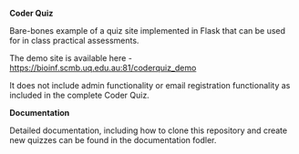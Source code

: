 **Coder Quiz**

Bare-bones example of a quiz site implemented in Flask that can be used for in class practical assessments.

The demo site is available here - https://bioinf.scmb.uq.edu.au:81/coderquiz_demo

It does not include admin functionality or email registration functionality as included in the complete Coder Quiz.

**Documentation**

Detailed documentation, including how to clone this repository and create new quizzes can be found in the documentation fodler.